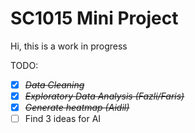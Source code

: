 # SC1015 Mini Project

Hi, this is a work in progress

TODO:
* [x] ~~*Data Cleaning*~~
* [x] ~~*Exploratory Data Analysis (Fazli/Faris)*~~
* [x] ~~*Generate heatmap (Aidil)*~~
* [ ] Find 3 ideas for AI